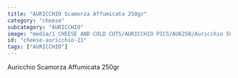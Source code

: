 ```yaml
---
title: "AURICCHIO Scamorza Affumicata 250gr"
category: "cheese"
subcategory: "AURICCHIO"
image: "media/1 CHEESE AND COLD CUTS/AURICCHIO PICS/AU6250/Auricchio SCAMORZA Affumicata 250gr.jpg"
id: "cheese-auricchio-21"
tags: ["AURICCHIO"]
---
```


Auricchio Scamorza Affumicata 250gr
